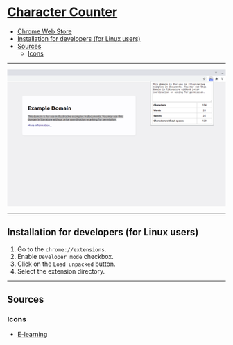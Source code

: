 # [Character Counter](https://chromewebstore.google.com/detail/bcofkpkmnhjackmiiidggeopancmglbi)

- [Chrome Web Store](https://chromewebstore.google.com/detail/bcofkpkmnhjackmiiidggeopancmglbi)
- [Installation for developers (for Linux users)](#installation-for-developers-for-linux-users)
- [Sources](#sources)
    - [Icons](#icons)

---

![Example](img/screenshots/1280x800/example.png)

---

## Installation for developers (for Linux users)

1. Go to the `chrome://extensions`.
2. Enable `Developer mode` checkbox.
3. Click on the `Load unpacked` button.
4. Select the extension directory.

---

## Sources

### Icons

- [E-learning](https://www.flaticon.com/free-icon/e-learning_3424696)
